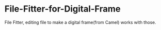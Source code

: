 # File-Fitter-for-Digital-Frame
File Fitter, editing file to make a digital frame(from Camel) works with those.
